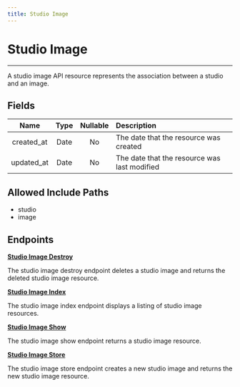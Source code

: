 ```yaml
---
title: Studio Image
---
```


# Studio Image

---

A studio image API resource represents the association between a studio and an image.

## Fields

|    Name    |  Type   | Nullable | Description                                  |
| :--------: | :-----: | :------: | :------------------------------------------- |
| created_at | Date    | No       | The date that the resource was created       |
| updated_at | Date    | No       | The date that the resource was last modified |

## Allowed Include Paths

* studio
* image

## Endpoints

**[Studio Image Destroy](/wiki/studioimage/destroy/)**

The studio image destroy endpoint deletes a studio image and returns the deleted studio image resource.

**[Studio Image Index](/wiki/studioimage/index/)**

The studio image index endpoint displays a listing of studio image resources.

**[Studio Image Show](/wiki/studioimage/show/)**

The studio image show endpoint returns a studio image resource.

**[Studio Image Store](/wiki/studioimage/store/)**

The studio image store endpoint creates a new studio image and returns the new studio image resource.